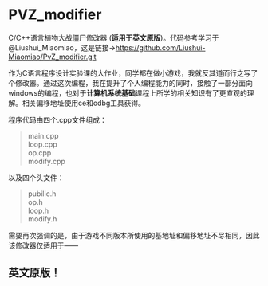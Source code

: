 # PVZ_modifier

C/C++语言植物大战僵尸修改器 (**适用于英文原版**)。代码参考学习于@Liushui_Miaomiao，这是链接->https://github.com/Liushui-Miaomiao/PvZ_modifier.git

作为C语言程序设计实验课的大作业，同学都在做小游戏，我就反其道而行之写了个修改器。通过这次编程，我在提升了个人编程能力的同时，接触了一部分面向windows的编程，也对于**计算机系统基础**课程上所学的相关知识有了更直观的理解。相关偏移地址使用ce和odbg工具获得。

程序代码由四个.cpp文件组成：
>main.cpp  
>loop.cpp  
>op.cpp  
>modify.cpp

以及四个头文件：
>pubilic.h  
>op.h  
>loop.h  
>modify.h

需要再次强调的是，由于游戏不同版本所使用的基地址和偏移地址不尽相同，因此该修改器仅适用于——

## 英文原版！
